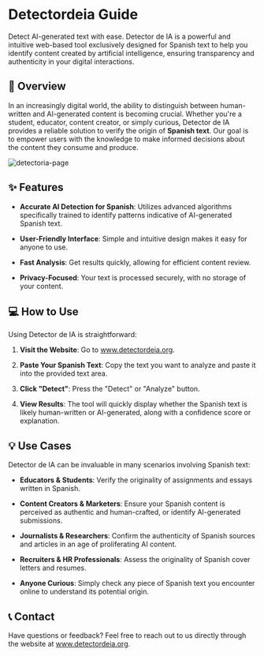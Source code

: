# Detectordeia Guide
Detect AI-generated text with ease. Detector de IA is a powerful and intuitive web-based tool exclusively designed for Spanish text to help you identify content created by artificial intelligence, ensuring transparency and authenticity in your digital interactions.

## 🚀 Overview
In an increasingly digital world, the ability to distinguish between human-written and AI-generated content is becoming crucial. Whether you're a student, educator, content creator, or simply curious, Detector de IA provides a reliable solution to verify the origin of **Spanish text**. Our goal is to empower users with the knowledge to make informed decisions about the content they consume and produce.

![detectoria-page](https://github.com/user-attachments/assets/ccf17625-ff0b-4f07-8ca4-51d1c89e8539)

## ✨ Features
- **Accurate AI Detection for Spanish**: Utilizes advanced algorithms specifically trained to identify patterns indicative of AI-generated Spanish text.

- **User-Friendly Interface**: Simple and intuitive design makes it easy for anyone to use.

- **Fast Analysis**: Get results quickly, allowing for efficient content review.

- **Privacy-Focused**: Your text is processed securely, with no storage of your content.

## 💻 How to Use
Using Detector de IA is straightforward:

1. **Visit the Website**: Go to www.detectordeia.org.

2. **Paste Your Spanish Text**: Copy the text you want to analyze and paste it into the provided text area.

3. **Click "Detect"**: Press the "Detect" or "Analyze" button.

4. **View Results**: The tool will quickly display whether the Spanish text is likely human-written or AI-generated, along with a confidence score or explanation.

## 💡 Use Cases
Detector de IA can be invaluable in many scenarios involving Spanish text:

- **Educators & Students**: Verify the originality of assignments and essays written in Spanish.

- **Content Creators & Marketers**: Ensure your Spanish content is perceived as authentic and human-crafted, or identify AI-generated submissions.

- **Journalists & Researchers**: Confirm the authenticity of Spanish sources and articles in an age of proliferating AI content.

- **Recruiters & HR Professionals**: Assess the originality of Spanish cover letters and resumes.

- **Anyone Curious**: Simply check any piece of Spanish text you encounter online to understand its potential origin.

## 📞 Contact
Have questions or feedback? Feel free to reach out to us directly through the website at www.detectordeia.org.
